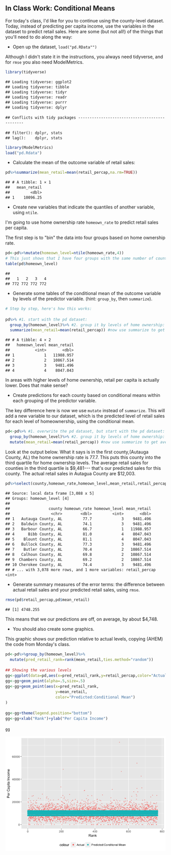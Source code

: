 
In Class Work: Conditional Means
--------------------------------

For today's class, I'd like for you to continue using the county-level dataset. Today, instead of predicting per capita income, use the variables in the dataset to predict retail sales. Here are some (but not all!) of the things that you'll need to do along the way:

-   Open up the dataset, `load("pd.RData"")`

Although I didn't state it in the instructions, you always need tidyverse, and for `rmse` you also need ModelMetrics.

``` r
library(tidyverse)
```

    ## Loading tidyverse: ggplot2
    ## Loading tidyverse: tibble
    ## Loading tidyverse: tidyr
    ## Loading tidyverse: readr
    ## Loading tidyverse: purrr
    ## Loading tidyverse: dplyr

    ## Conflicts with tidy packages ----------------------------------------------

    ## filter(): dplyr, stats
    ## lag():    dplyr, stats

``` r
library(ModelMetrics)
load("pd.Rdata")
```

-   Calculate the mean of the outcome variable of retail sales:

``` r
pd%>%summarize(mean_retail=mean(retail_percap,na.rm=TRUE))
```

    ## # A tibble: 1 × 1
    ##   mean_retail
    ##         <dbl>
    ## 1    10096.25

-   Create new variables that indicate the quantiles of another variable, using `ntile`.

I'm going to use home ownership rate `homeown_rate` to predict retail sales per capita.

The first step is to "bin" the data into four groups based on home ownership rate.

``` r
pd<-pd%>%mutate(homeown_level=ntile(homeown_rate,4))
# This just shows that I have four groups with the same number of counties.
table(pd$homeown_level)
```

    ## 
    ##   1   2   3   4 
    ## 772 772 772 772

-   Generate some tables of the conditional mean of the outcome variable by levels of the predictor variable. (hint: `group_by`, then `summarize`).

``` r
# Step by step, here's how this works:

pd%>% #1. start with the pd dataset:
  group_by(homeown_level)%>% #2. group it by levels of home ownership:
  summarize(mean_retail=mean(retail_percap)) #now use summarize to get average retail by home ownership
```

    ## # A tibble: 4 × 2
    ##   homeown_level mean_retail
    ##           <int>       <dbl>
    ## 1             1   11988.957
    ## 2             2   10867.514
    ## 3             3    9481.496
    ## 4             4    8047.043

In areas with higher levels of home ownership, retail per capita is actually lower. Does that make sense?

-   Create predictions for each county based on conditional means within each grouping of the predictor variable.

The key difference here is now we use `mutate` instead of `summarize`. This will add a new variable to our dataset, which is the predicted level of retail sales for each level of homeownership, using the conditional mean.

``` r
pd<-pd%>% #1. overwrite the pd dataset, but start with the pd dataset:
  group_by(homeown_level)%>% #2. group it by levels of home ownership:
  mutate(mean_retail=mean(retail_percap)) #now use summarize to get average retail by home ownership
```

Look at the output below. What it says is in the first county,(Autauga County, AL) the home ownership rate is 77.7. This puts this county into the third quartile for home ownership levels. The average retail sales for counties in the third quartile is $9,481--- that's our predicted sales for this county. The actual retail sales in Autagua County are $12,003.

``` r
pd%>%select(county,homeown_rate,homeown_level,mean_retail,retail_percap)
```

    ## Source: local data frame [3,088 x 5]
    ## Groups: homeown_level [4]
    ## 
    ##                 county homeown_rate homeown_level mean_retail
    ##                  <chr>        <dbl>         <int>       <dbl>
    ## 1   Autauga County, AL         77.7             3    9481.496
    ## 2   Baldwin County, AL         74.1             3    9481.496
    ## 3   Barbour County, AL         66.7             1   11988.957
    ## 4      Bibb County, AL         81.0             4    8047.043
    ## 5    Blount County, AL         81.1             4    8047.043
    ## 6   Bullock County, AL         77.3             3    9481.496
    ## 7    Butler County, AL         70.4             2   10867.514
    ## 8   Calhoun County, AL         69.8             2   10867.514
    ## 9  Chambers County, AL         69.2             2   10867.514
    ## 10 Cherokee County, AL         74.4             3    9481.496
    ## # ... with 3,078 more rows, and 1 more variables: retail_percap <int>

-   Generate summary measures of the error terms: the difference between actual retail sales and your predicted retail sales, using `rmse`.

``` r
rmse(pd$retail_percap,pd$mean_retail)
```

    ## [1] 4748.255

This means that we our predictions are off, on average, by about $4,748.

-   You should also create some graphics.

This graphic shows our prediction relative to actual levels, copying (AHEM) the code from Monday's class.

``` r
pd<-pd%>%group_by(homeown_level)%>%
  mutate(pred_retail_rank=rank(mean_retail,ties.method="random"))

## Showing the various levels
gg<-ggplot(data=pd,aes(x=pred_retail_rank,y=retail_percap,color="Actual"))
gg<-gg+geom_point(alpha=.5,size=.5)
gg<-gg+geom_point(aes(x=pred_retail_rank,
                      y=mean_retail,
                      color="Predicted:Conditional Mean")
)

gg<-gg+theme(legend.position="bottom")
gg<-gg+xlab("Rank")+ylab("Per Capita Income")

gg
```

![](02-conditional_means_inclass_key_files/figure-markdown_github-ascii_identifiers/unnamed-chunk-8-1.png)
